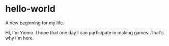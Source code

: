 # hello-world
A new beginning for my life.

Hi, I'm Yinmo. 
I hope that one day I can participate in making games.
That's why I'm here.
